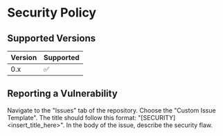 # Security Policy

## Supported Versions

| Version | Supported          |
| ------- | ------------------ |
| 0.x     | :white_check_mark: |

## Reporting a Vulnerability
Navigate to the "Issues" tab of the repository.
Choose the "Custom Issue Template".
The title should follow this format: "[SECURITY] <insert_title_here>".
In the body of the issue, describe the security flaw. 

